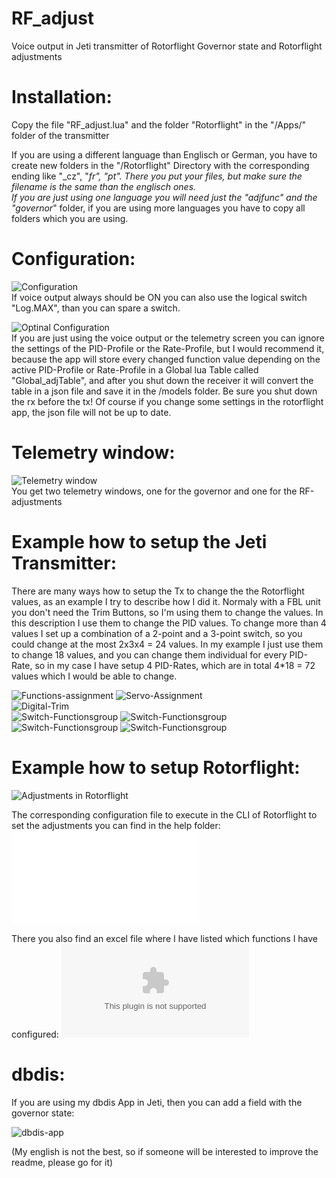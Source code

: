 # RF_adjust
Voice output in Jeti transmitter of Rotorflight Governor state and Rotorflight adjustments  

# Installation:      
Copy the file "RF_adjust.lua" and the folder "Rotorflight" in the "/Apps/" folder of the transmitter   

If you are using a different language than Englisch or German, you have to create new folders in the "/Rotorflight" Directory with the corresponding ending like "_cz", "_fr", "_pt".
There you put your files, but make sure the filename is the same than the englisch ones.  
If you are just using one language you will need just the "adjfunc_" and the "governor_" folder, if you are using more languages you have to copy all folders which you are using.

# Configuration:
![Configuration](help/Configuration.png)  
If voice output always should be ON you can also use the logical switch "Log.MAX", than you can spare a switch.

![Optinal Configuration](help/Optional-config.png)  
If you are just using the voice output or the telemetry screen you can ignore the settings of the PID-Profile or the Rate-Profile, but I would recommend it,
because the app will store every changed function value depending on the active PID-Profile or Rate-Profile in a Global lua Table called "Global_adjTable", and after you shut down the receiver it will convert the table in a json file and save it in the /models folder. Be sure you shut down the rx before the tx!
Of course if you change some settings in the rotorflight app, the json file will not be up to date.

# Telemetry window:
![Telemetry window](help/Telemetrie-screen.png)  
You get two telemetry windows, one for the governor and one for the RF-adjustments

# Example how to setup the Jeti Transmitter:
There are many ways how to setup the Tx to change the the Rotorflight values, as an example I try to describe how I did it.
Normaly with a FBL unit you don't need the Trim Buttons, so I'm using them to change the values. 
In this description I use them to change the PID values.
To change more than 4 values I set up a combination of a 2-point and a 3-point switch, so you could change at the most 2x3x4 = 24 values.
In my example I just use them to change 18 values, and you can change them individual for every PID-Rate, so in my case I have setup 4 PID-Rates, which are in total 4*18 = 72 values which I would be able to change.  

![Functions-assignment](help/Functions-assignment.png)
![Servo-Assignment](help/Servo-Assignment.png)  
![Digital-Trim](help/Digital-Trim.png)  
![Switch-Functionsgroup](help/Switch-Functionsgroup_1.png)
![Switch-Functionsgroup](help/Switch-Functionsgroup_2.png)  
![Switch-Functionsgroup](help/Switch-Functionsgroup_3.png)
![Switch-Functionsgroup](help/Switch-Functionsgroup_4.png)  

# Example how to setup Rotorflight:
![Adjustments in Rotorflight](help/Adjustments_in_Rotorflight.JPG)  

The corresponding configuration file to execute in the CLI of Rotorflight to set the adjustments you can find in the help folder:
![Adjustments_1-21](help/Adjustments_2-21_Mode_1.txt)

There you also find an excel file where I have listed which functions I have configured:
![Trim-Buttons](help/Trim-Buttons_Mode_1.xls)

# dbdis:
If you are using my dbdis App in Jeti, then you can add a field with the governor state:  
  
![dbdis-app](help/dbdis-app.png)

    
(My english is not the best, so if someone will be interested to improve the readme, please go for it)



